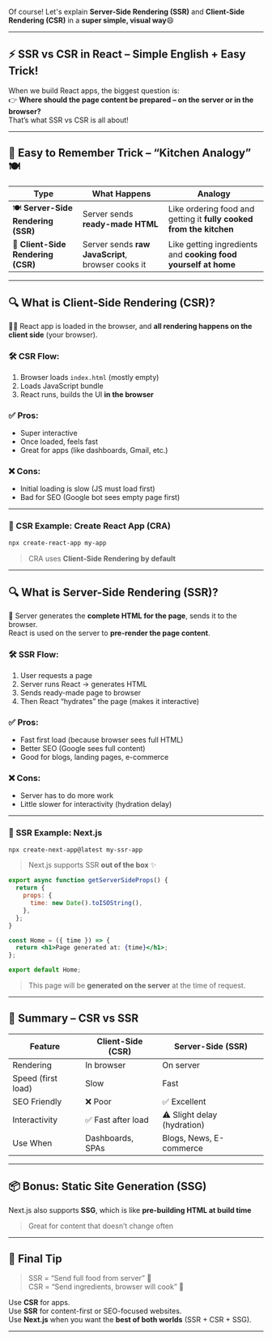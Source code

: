 Of course! Let's explain **Server-Side Rendering (SSR)** and **Client-Side Rendering (CSR)** in a **super simple, visual way**😄

---

## ⚡ **SSR vs CSR in React – Simple English + Easy Trick!**

When we build React apps, the biggest question is:  
👉 **Where should the page content be prepared – on the server or in the browser?**  
That’s what SSR vs CSR is all about!

---

## 🎯 **Easy to Remember Trick – “Kitchen Analogy” 🍽**

| Type                               | What Happens                                      | Analogy                                                             |
| ---------------------------------- | ------------------------------------------------- | ------------------------------------------------------------------- |
| 🍽 **Server-Side Rendering (SSR)**  | Server sends **ready-made HTML**                  | Like ordering food and getting it **fully cooked from the kitchen** |
| 🍳 **Client-Side Rendering (CSR)** | Server sends **raw JavaScript**, browser cooks it | Like getting ingredients and **cooking food yourself at home**      |

---

## 🔍 What is **Client-Side Rendering (CSR)**?

👨‍💻 React app is loaded in the browser, and **all rendering happens on the client side** (your browser).

### 🛠 CSR Flow:

1. Browser loads `index.html` (mostly empty)
2. Loads JavaScript bundle
3. React runs, builds the UI **in the browser**

### ✅ Pros:

- Super interactive
- Once loaded, feels fast
- Great for apps (like dashboards, Gmail, etc.)

### ❌ Cons:

- Initial loading is slow (JS must load first)
- Bad for SEO (Google bot sees empty page first)

---

### 🧪 CSR Example: Create React App (CRA)

```bash
npx create-react-app my-app
```

> CRA uses **Client-Side Rendering by default**

---

## 🔍 What is **Server-Side Rendering (SSR)**?

📡 Server generates the **complete HTML for the page**, sends it to the browser.  
React is used on the server to **pre-render the page content**.

### 🛠 SSR Flow:

1. User requests a page
2. Server runs React → generates HTML
3. Sends ready-made page to browser
4. Then React “hydrates” the page (makes it interactive)

### ✅ Pros:

- Fast first load (because browser sees full HTML)
- Better SEO (Google sees full content)
- Good for blogs, landing pages, e-commerce

### ❌ Cons:

- Server has to do more work
- Little slower for interactivity (hydration delay)

---

### 🧪 SSR Example: Next.js

```bash
npx create-next-app@latest my-ssr-app
```

> Next.js supports SSR **out of the box** ✨

```jsx
export async function getServerSideProps() {
  return {
    props: {
      time: new Date().toISOString(),
    },
  };
}

const Home = ({ time }) => {
  return <h1>Page generated at: {time}</h1>;
};

export default Home;
```

> This page will be **generated on the server** at the time of request.

---

## 🔄 Summary – CSR vs SSR

| Feature            | Client-Side (CSR)  | Server-Side (SSR)           |
| ------------------ | ------------------ | --------------------------- |
| Rendering          | In browser         | On server                   |
| Speed (first load) | Slow               | Fast                        |
| SEO Friendly       | ❌ Poor            | ✅ Excellent                |
| Interactivity      | ✅ Fast after load | ⚠️ Slight delay (hydration) |
| Use When           | Dashboards, SPAs   | Blogs, News, E-commerce     |

---

## 📦 Bonus: Static Site Generation (SSG)

Next.js also supports **SSG**, which is like **pre-building HTML at build time**

> Great for content that doesn’t change often

---

## 🎉 Final Tip

> SSR = “Send full food from server” 🍱  
> CSR = “Send ingredients, browser will cook” 🍳

Use **CSR** for apps.  
Use **SSR** for content-first or SEO-focused websites.  
Use **Next.js** when you want the **best of both worlds** (SSR + CSR + SSG).

---
